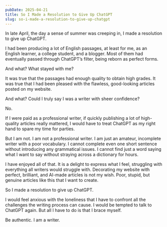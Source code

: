 ```yaml
---
pubDate: 2025-04-21
title: So I Made a Resolution to Give Up ChatGPT
slug: so-i-made-a-resolution-to-give-up-chatgpt
---
```


In late April, the day a sense of summer was creeping in, I made a resolution to give up ChatGPT.

I had been producing a lot of English passages, at least for me, as an English learner, a college student, and a blogger. Most of them had eventually passed through ChatGPT’s filter, being reborn as perfect forms.

And what? What stayed with me?

It was true that the passages had enough quality to obtain high grades. It was true that I had been pleased with the flawless, good-looking articles posted on my website.

And what? Could I truly say I was a writer with sheer confidence?

No.

If I were paid as a professional writer, if quickly publishing a lot of high-quality articles really mattered, I would have to treat ChatGPT as my right hand to spare my time for parties.

But I am not. I am not a professional writer. I am just an amateur, incomplete writer with a poor vocabulary. I cannot complete even one short sentence without introducing any grammatical issues. I cannot find just a word saying what I want to say without straying across a dictionary for hours.

I have enjoyed all of that. It is a delight to express what I feel, struggling with everything all writers would struggle with. Decorating my website with perfect, brilliant, and AI-made articles is not my wish. Poor, stupid, but genuine articles like this that I want to create.

So I made a resolution to give up ChatGPT.

I would feel anxious with the loneliness that I have to confront all the challenges the writing process can cause. I would be tempted to talk to ChatGPT again. But all I have to do is that I brace myself.

Be authentic. I am a writer.